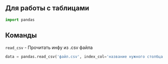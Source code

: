## Для работы с таблицами

```python
import pandas
```

## Команды

```read_csv``` - Прочитать инфу из .csv файла

```python
data = pandas.read_csv('файл.csv', index_col='название нужного столбца')
```

